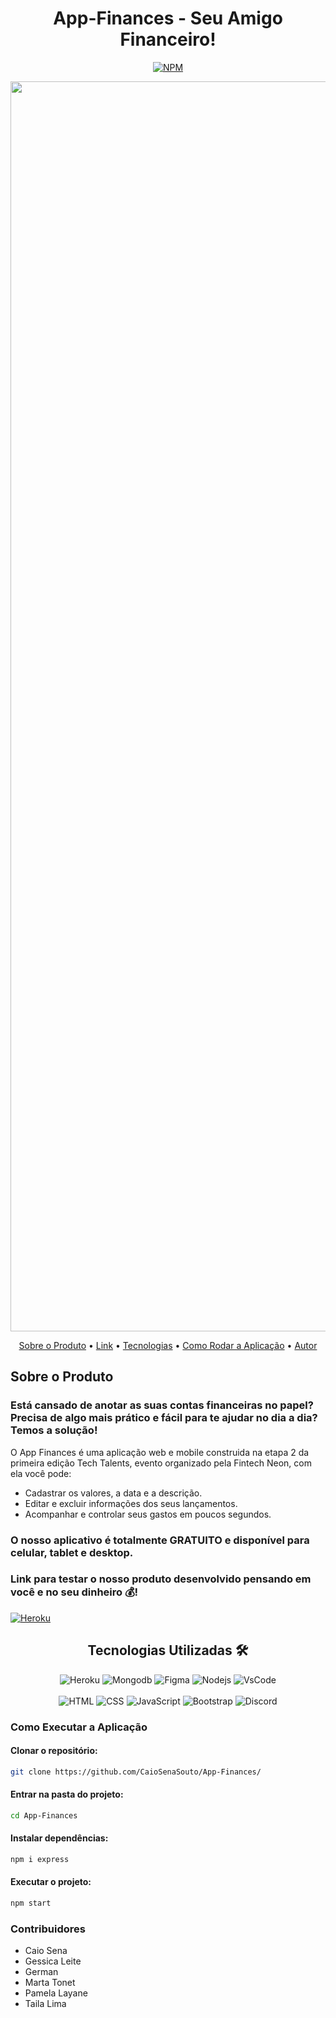 <div align="center">
  
# App-Finances - Seu Amigo Financeiro!
  
[![NPM](https://img.shields.io/npm/l/react)](https://github.com/CaioSenaSouto/App-Finances/blob/main/LICENSE)  
  
<img src="frontATUALIZADA/assets/Tech%20Talents.png" width="1300" height="2000">
  
</div>

<p align="center">
 <a href="#Sobre o Produto">Sobre o Produto</a> •
 <a href="#Link">Link</a> • 
 <a href="#tecnologias">Tecnologias</a> • 
 <a href="#Como Rodar a Aplicação">Como Rodar a Aplicação</a> • 
 <a href="#autor">Autor</a>
</p>

## Sobre o Produto

### <p> Está cansado de anotar as suas contas financeiras no papel? Precisa de algo mais prático e fácil para te ajudar no dia a dia? Temos a solução!

O App Finances é uma aplicação web e mobile construida na etapa 2 da primeira edição Tech Talents, evento organizado pela Fintech Neon, com ela você pode:

- Cadastrar os valores, a data e a descrição.
- Editar e excluir informações dos seus lançamentos.
- Acompanhar e controlar seus gastos em poucos segundos.

### O nosso aplicativo é totalmente GRATUITO e disponível para celular, tablet e desktop.

### Link para testar o nosso produto desenvolvido pensando em você e no seu dinheiro 💰!

[![Heroku](https://img.shields.io/badge/Heroku-430098?style=for-the-badge&logo=heroku&logoColor=white)](https://teamv-finance.herokuapp.com/)

<div align="center">
  
## Tecnologias Utilizadas 🛠

</div>

<div align="center">
  
![Heroku](https://img.shields.io/badge/Heroku-430098?style=for-the-badge&logo=heroku&logoColor=white)
![Mongodb](https://img.shields.io/badge/MongoDB-white?style=for-the-badge&logo=mongodb&logoColor=4EA94B)
![Figma](https://img.shields.io/badge/Figma-F24E1E?style=for-the-badge&logo=figma&logoColor=white)
![Nodejs](https://img.shields.io/badge/Node.js-339933?style=for-the-badge&logo=nodedotjs&logoColor=white)
![VsCode](https://img.shields.io/badge/Visual_Studio-5C2D91?style=for-the-badge&logo=visual%20studio&logoColor=white)
<br>  
![HTML](https://img.shields.io/badge/HTML5-E34F26?style=for-the-badge&logo=html5&logoColor=white)
![CSS](https://img.shields.io/badge/CSS3-1572B6?style=for-the-badge&logo=css3&logoColor=white)
![JavaScript](https://img.shields.io/badge/JavaScript-323330?style=for-the-badge&logo=javascript&logoColor=F7DF1E)
![Bootstrap](https://img.shields.io/badge/Bootstrap-563D7C?style=for-the-badge&logo=bootstrap&logoColor=white)
![Discord](https://img.shields.io/badge/Discord-7289DA?style=for-the-badge&logo=discord&logoColor=white)
  
</div>
  
### Como Executar a Aplicação
#### Clonar o repositório: 
```sh
git clone https://github.com/CaioSenaSouto/App-Finances/
```
#### Entrar na pasta do projeto: 
```sh
cd App-Finances
```
#### Instalar dependências:
```sh
npm i express 
```
#### Executar o projeto:
```sh
npm start
```

### Contribuidores

- Caio Sena
- Gessica Leite
- German
- Marta Tonet
- Pamela Layane
- Taila Lima

